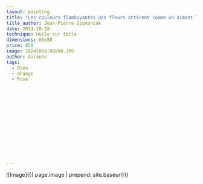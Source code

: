 ```yaml
---
layout: painting
title: "Les couleurs flamboyantes des fleurs attirent comme un aimant les regards vers ces beautés naturelles, les abeilles et les papillons ne démentiront pas." 
title_author: Jean-Pierre Szymaniak				                                                  
date: 2024-10-18
technique: Huile sur toile 
dimensions: 80x80
price: 850
image: 20241018-80x80.JPG 
author: Garanse
tags:
  - Bleu
  - Orange
  - Rose
  
  
  
  
  
  
  
  
  
  
  
  
  
  
---
```

![Image]({{ page.image | prepend: site.baseurl}})

